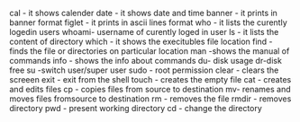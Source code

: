 cal - it shows calender
date - it shows date and time
banner - it prints in banner format
figlet - it prints in ascii lines format
who - it lists the curently logedin users
whoami- username of curently loged in user
ls - it lists the content of directory
which - it shows the execitubles file location
find - finds the file or directories on particular location
man -shows the manual of commands
info - shows the info about commands
du- disk usage
dr-disk free
su -switch user/super user
sudo - root permission
clear - clears the screeen
exit - exit from the shell
touch - creates the empty file
cat - creates and edits files
cp - copies files from source to destination
mv- renames and moves files fromsource to destination
rm - removes the file
rmdir - removes directory
pwd - present working directory
cd - change the directory